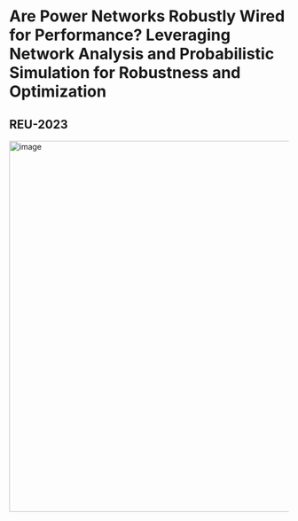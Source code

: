 # Are Power Networks Robustly Wired for Performance? Leveraging Network Analysis and Probabilistic Simulation for Robustness and Optimization
## REU-2023

<img width="670" alt="image" src="https://github.com/santtiospina/REU-2023/assets/75998236/feb00520-7824-43d5-929f-0e1a2b0c4768">
